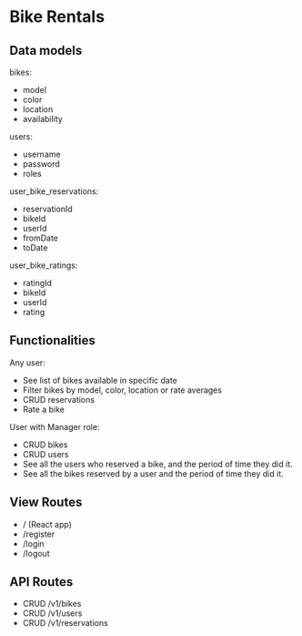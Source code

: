 # Bike Rentals

## Data models

bikes:

- model
- color
- location
- availability

users:

- username
- password
- roles

user_bike_reservations:

- reservationId
- bikeId
- userId
- fromDate
- toDate

user_bike_ratings:

- ratingId
- bikeId
- userId
- rating

## Functionalities

Any user:

- See list of bikes available in specific date
- Filter bikes by model, color, location or rate averages
- CRUD reservations
- Rate a bike

User with Manager role:

- CRUD bikes
- CRUD users
- See all the users who reserved a bike, and the period of time they did it.
- See all the bikes reserved by a user and the period of time they did it.

## View Routes

- / (React app)
- /register
- /login
- /logout

## API Routes

- CRUD /v1/bikes
- CRUD /v1/users
- CRUD /v1/reservations
